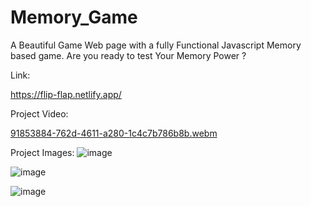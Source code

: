 # Memory_Game
A Beautiful Game Web page with a fully Functional Javascript Memory based game.
Are you ready to test Your Memory Power ?


Link:

https://flip-flap.netlify.app/

Project Video:

[91853884-762d-4611-a280-1c4c7b786b8b.webm](https://user-images.githubusercontent.com/106266636/202108592-e75520f5-3638-4e34-8723-ef30bceec9aa.webm)


Project Images:
![image](https://user-images.githubusercontent.com/106266636/202109554-5fe5e67d-4c48-4c37-be39-c0773f34b5bf.png)

![image](https://user-images.githubusercontent.com/106266636/202109715-08877a12-cbbb-497b-87a4-eb5e5645632e.png)

![image](https://user-images.githubusercontent.com/106266636/202109162-bda26ba8-b8fb-42e1-9bb9-0233189508a0.png)


